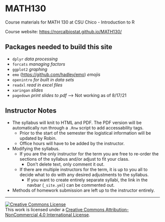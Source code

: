 # MATH130
Course materials for MATH 130 at CSU Chico - Introduction to R

Course website: https://norcalbiostat.github.io/MATH130/
## Packages needed to build this site

* `dplyr` _data processing_
* `forcats` _managing factors_
* `ggplot2` _graphing_
* `emo` (https://github.com/hadley/emo) _emojis_
* `openintro` _for built in data sets_
* `readxl` _read in excel files_
* `xaringan` _slides_
* `pagedown` _print slides to pdf_ --> Not working as of 8/17/21



## Instructor Notes

* The syllabus will knit to HTML and PDF. The PDF version will be automatically run through a `.Rnw` script to add accessability tags. 
	- Prior to the start of the semester the logistical information will be updated by Robin. 
	- Office hours will have to be added by the instructor. 
* Modifying the syllabus. 
	- If you are the only instructor for the term you are free to re-order the sections of the syllabus and/or adjust to fit your class.
		- Don't delete text, only comment it out.  
	- If there are multiple instructors for the term, it is up to you all to decide what to do with any desired adjustments to the syllabus. 
		- If you want to create entirely separate syllabi, the link in the navbar (`_site.yml`) can be commented out. 
* Methods of homework submission are left up to the instructor entirely. 


----

<a rel="license" href="http://creativecommons.org/licenses/by-nc/4.0/"><img alt="Creative Commons License" style="border-width:0" src="https://i.creativecommons.org/l/by-nc/4.0/88x31.png" /></a><br />This work is licensed under a <a rel="license" href="http://creativecommons.org/licenses/by-nc/4.0/">Creative Commons Attribution-NonCommercial 4.0 International License</a>.

